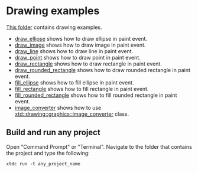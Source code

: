 # Drawing examples

[This folder](.) contains drawing examples.

* [draw_ellipse](draw_ellipse/README.md) shows how to draw ellipse in paint event.
* [draw_image](draw_image/README.md) shows how to draw image in paint event.
* [draw_line](draw_line/README.md) shows how to draw line in paint event.
* [draw_point](draw_point/README.md) shows how to draw point in paint event.
* [draw_rectangle](draw_rectangle/README.md) shows how to draw rectangle in paint event.
* [draw_rounded_rectangle](draw_rounded_rectangle/README.md) shows how to draw rounded rectangle in paint event.
* [fill_ellipse](fill_ellipse/README.md) shows how to fill ellipse in paint event.
* [fill_rectangle](fill_rectangle/README.md) shows how to fill rectangle in paint event.
* [fill_rounded_rectangle](fill_rounded_rectangle/README.md) shows how to fill rounded rectangle in paint event.
* [image_converter](image_converter/README.md) shows how to use [xtd::drawing::graphics::image_converter](https://gammasoft71.github.io/xtd/reference_guides/latest/classxtd_1_1drawing_1_1image__converter.html) class.

## Build and run any project

Open "Command Prompt" or "Terminal". Navigate to the folder that contains the project and type the following:

```shell
xtdc run -t any_project_name
```
